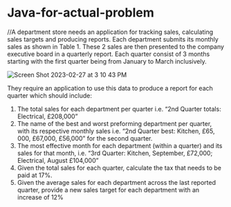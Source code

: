 # Java-for-actual-problem

//A department store needs an application for tracking sales, calculating sales targets and 
producing reports. Each department submits its monthly sales as shown in Table 1. These 
2 sales are then presented to the company executive board in a quarterly report. Each 
quarter consist of 3 months starting with the first quarter being from January to March 
inclusively.

![Screen Shot 2023-02-27 at 3 10 43 PM](https://user-images.githubusercontent.com/94352431/221497498-40b9f1a3-c84b-4311-98ea-e6127059c9af.png)


They require an application to use this data to produce a report for each quarter which 
should include:
1. The total sales for each department per quarter i.e. “2nd Quarter totals: 
Electrical, £208,000”
2. The name of the best and worst preforming department per quarter, with its 
respective monthly sales i.e. “2nd Quarter best: Kitchen, £65, 000, £67,000, 
£56,000” for the second quarter.
3. The most effective month for each department (within a quarter) and its sales for 
that month, i.e. “3rd Quarter: Kitchen, September, £72,000; Electrical, August 
£104,000”
4. Given the total sales for each quarter, calculate the tax that needs to be paid at 
17%.
5. Given the average sales for each department across the last reported quarter, 
provide a new sales target for each department with an increase of 12%
